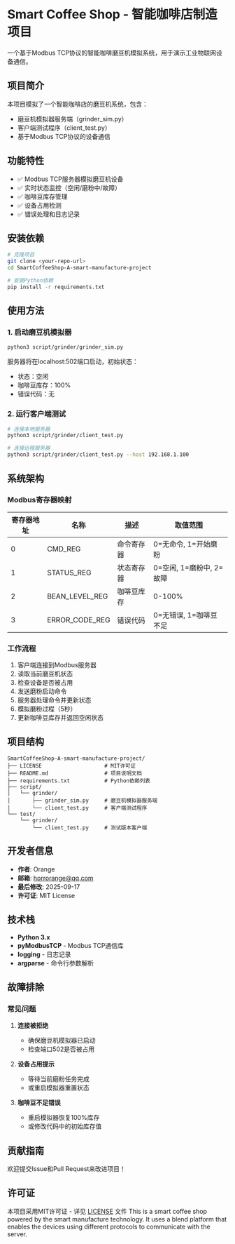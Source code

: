 # Smart Coffee Shop - 智能咖啡店制造项目

一个基于Modbus TCP协议的智能咖啡磨豆机模拟系统，用于演示工业物联网设备通信。

## 项目简介

本项目模拟了一个智能咖啡店的磨豆机系统，包含：
- 磨豆机模拟器服务端（grinder_sim.py）
- 客户端测试程序（client_test.py）
- 基于Modbus TCP协议的设备通信

## 功能特性

- ✅ Modbus TCP服务器模拟磨豆机设备
- ✅ 实时状态监控（空闲/磨粉中/故障）
- ✅ 咖啡豆库存管理
- ✅ 设备占用检测
- ✅ 错误处理和日志记录

## 安装依赖

```bash
# 克隆项目
git clone <your-repo-url>
cd SmartCoffeeShop-A-smart-manufacture-project

# 安装Python依赖
pip install -r requirements.txt
```

## 使用方法

### 1. 启动磨豆机模拟器

```bash
python3 script/grinder/grinder_sim.py
```

服务器将在localhost:502端口启动，初始状态：
- 状态：空闲
- 咖啡豆库存：100%
- 错误代码：无

### 2. 运行客户端测试

```bash
# 连接本地服务器
python3 script/grinder/client_test.py

# 连接远程服务器
python3 script/grinder/client_test.py --host 192.168.1.100
```

## 系统架构

### Modbus寄存器映射

| 寄存器地址 | 名称 | 描述 | 取值范围 |
|-----------|------|------|----------|
| 0 | CMD_REG | 命令寄存器 | 0=无命令, 1=开始磨粉 |
| 1 | STATUS_REG | 状态寄存器 | 0=空闲, 1=磨粉中, 2=故障 |
| 2 | BEAN_LEVEL_REG | 咖啡豆库存 | 0-100% |
| 3 | ERROR_CODE_REG | 错误代码 | 0=无错误, 1=咖啡豆不足 |

### 工作流程

1. 客户端连接到Modbus服务器
2. 读取当前磨豆机状态
3. 检查设备是否被占用
4. 发送磨粉启动命令
5. 服务器处理命令并更新状态
6. 模拟磨粉过程（5秒）
7. 更新咖啡豆库存并返回空闲状态

## 项目结构

```
SmartCoffeeShop-A-smart-manufacture-project/
├── LICENSE                    # MIT许可证
├── README.md                  # 项目说明文档
├── requirements.txt           # Python依赖列表
├── script/
│   └── grinder/
│       ├── grinder_sim.py     # 磨豆机模拟器服务端
│       └── client_test.py     # 客户端测试程序
└── test/
    └── grinder/
        └── client_test.py     # 测试版本客户端
```

## 开发者信息

- **作者**: Orange
- **邮箱**: horrorange@qq.com
- **最后修改**: 2025-09-17
- **许可证**: MIT License

## 技术栈

- **Python 3.x**
- **pyModbusTCP** - Modbus TCP通信库
- **logging** - 日志记录
- **argparse** - 命令行参数解析

## 故障排除

### 常见问题

1. **连接被拒绝**
   - 确保磨豆机模拟器已启动
   - 检查端口502是否被占用

2. **设备占用提示**
   - 等待当前磨粉任务完成
   - 或重启模拟器重置状态

3. **咖啡豆不足错误**
   - 重启模拟器恢复100%库存
   - 或修改代码中的初始库存值

## 贡献指南

欢迎提交Issue和Pull Request来改进项目！

## 许可证

本项目采用MIT许可证 - 详见 [LICENSE](LICENSE) 文件
This is a smart coffee shop powered by the smart manufacture technology. It uses a blend platform that enables the devices using different protocols to communicate with the server.
